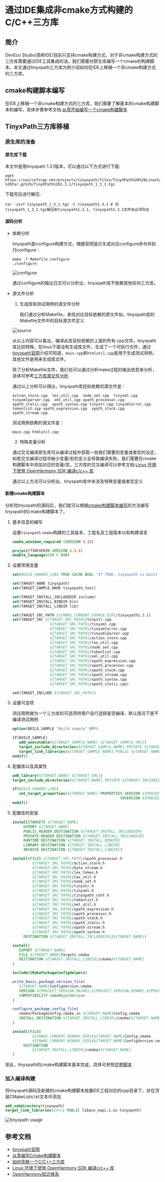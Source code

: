 # 通过IDE集成非cmake方式构建的C/C++三方库

## 简介

DevEco Studio(简称IDE)目前只支持cmake构建方式，对于非cmake构建方式的三方库需要通过IDE工具集成的话，我们需要对原生库编写一个cmake的构建脚本。本文通过tinyxpath三方库为例介绍如何在IDE上移植一个非cmake构建方式的三方库。

## cmake构建脚本编写

在IDE上移植一个非cmake构建方式的三方库，我们需要了解基本的cmake构建脚本的编写，具体步骤参考文档:[从零开始编写一个cmake构建脚本](./cmake_compile.md)

## TinyxPath三方库移植

### 原生库的准备

#### 原生库下载

本文中是用tinyxpath 1.3.1版本，可以通过以下方式进行下载:

```shell
wget https://sourceforge.net/projects/tinyxpath/files/TinyXPath%20%28Linux%20-%20tar.gz%29/TinyXPath%201.3.1/tinyxpath_1_3_1.tgz
```

下载完后进行解压:

```shell
tar -zxvf tinyxpath_1_3_1.tgz -C tinyxpath1.3.1 # 将tinyxpath_1_3_1.tgz解压到tinyxpath1.3.1, tinyxpath1.3.1文件夹必须存在
```

#### 源码分析

- 依赖分析
  
  tinyxpath是configure构建方式，根据官网提示生成对应configure命令并执行configure：

  ```shell
  make -f Makefile.configure
  ./configure
  ```

  ![configure](./media/tinyxpath_configure.png)

  通过configure的输出日志可以分析出，tinyxpath库不依赖其他任何三方库。

- 源文件分析
  1. 生成库和测试用例的源文件分析

     我们通过分析Makefile，查找对应目标依赖的原文件如，tinyxpath库的Makefile文件中的目标源文件定义

    ![source](./media/tinyxpath_source.png)

    从以上内容可以看出，编译此库目标依赖的上面的所有.cpp文件。tinyxpath库比较特殊，在linux下面没有生成库文件，生成了一个可执行文件，通过[tinyxpath官网](https://tinyxpath.sourceforge.net/doc/index.html)介绍可知道，`main.cpp`和`htmlutil.cpp`是用于生成测试用例，其他文件是用来生成库文件。

    除了分析Makefile文件，我们也可以通过分析make过程的输出信息来分析，具体可参考[三方库源文件分析](https://gitee.com/openharmony-sig/knowledge/tree/master/docs/openharmony_getstarted/port_thirdparty#%E5%8E%9F%E6%96%87%E4%BB%B6%E4%BE%9D%E8%B5%96%E5%88%86%E6%9E%90).

    通过以上分析可以得出，tinyxpath库目标依赖的源文件是：

    ```shell
    action_store.cpp  lex_util.cpp  node_set.cpp  tinyxml.cpp tinyxmlparser.cpp  xml_util.cpp xpath_processor.cpp  xpath_static.cpp  xpath_syntax.cpp tinystr.cpp tinyxmlerror.cpp  tokenlist.cpp xpath_expression.cpp  xpath_stack.cpp xpath_stream.cpp
    ```

    测试用例依赖的源文件是：

    ```shell
    main.cpp htmlutil.cpp
    ```

  2. 特殊变量分析

    通过交叉编译原生库可从编译过程中获取一些我们需要的变量或者宏的设定。如若交叉编译过程中缺少变量/宏的定义会导致编译失败，我们需要在cmake构建脚本中添加对应的变量/宏。三方库的交叉编译可以参考文档:[Linux 环境下使用 OpenHarmony SDK 编译c/c++ 库](../tools/doc/ohos_use_sdk/OHOS_SDK-Usage.md).

    通过以上方法可以分析出，tinyxpath库中未涉及特殊变量或者宏定义

#### 新建cmake构建脚本

分析完tinyxpath的源码后，我们就可以根据[cmake构建脚本编写](#cmake构建脚本编写)的方法编写tinyxpath的cmake构建脚本了。

1. 基本信息的编写

   设置`tinyxpath` `cmake`构建的工具版本，工程名及工程版本以和构建语言

   ```cmake
   cmake_minimum_required (VERSION 3.12)

   project(TINYXPATH VERSION 1.3.1)
   enable_language(CXX C ASM)
   ```

2. 设置常用变量

   ```cmake
   set(BUILD_SHARED_LIBS TRUE CACHE BOOL "If TRUE, tinyxpath is built as a shared library, otherwise as a static library")

   set(TARGET_NAME tinyxpath)
   set(TARGET_SAMPLE_NAME tinyxpath_test)

   set(TARGET_INSTALL_INCLUDEDIR include)
   set(TARGET_INSTALL_BINDIR bin)
   set(TARGET_INSTALL_LIBDIR lib)

   set(TARGET_SRC_PATH ${CMAKE_CURRENT_SOURCE_DIR}/tinyxpath1.3.1)
   set(TARGET_SRC ${TARGET_SRC_PATH}/tinystr.cpp
                    ${TARGET_SRC_PATH}/tinyxml.cpp
                    ${TARGET_SRC_PATH}/tinyxmlerror.cpp
                    ${TARGET_SRC_PATH}/tinyxmlparser.cpp
                    ${TARGET_SRC_PATH}/action_store.cpp
                    ${TARGET_SRC_PATH}/lex_util.cpp
                    ${TARGET_SRC_PATH}/node_set.cpp
                    ${TARGET_SRC_PATH}/tokenlist.cpp
                    ${TARGET_SRC_PATH}/xml_util.cpp
                    ${TARGET_SRC_PATH}/xpath_expression.cpp
                    ${TARGET_SRC_PATH}/xpath_processor.cpp
                    ${TARGET_SRC_PATH}/xpath_stack.cpp
                    ${TARGET_SRC_PATH}/xpath_stream.cpp
                    ${TARGET_SRC_PATH}/xpath_syntax.cpp
                    ${TARGET_SRC_PATH}/xpath_static.cpp)
   
   set(TARGET_INCLUDE ${TARGET_SRC_PATH})
   ```

3. 设置可选项

   测试用例做为一个三方库的可选项供用户自行选择是否编译，默认情况下是不编译测试用例

   ```cmake
   option(BUILD_SAMPLE "Build sample" OFF)

   if(BUILD_SAMPLE)
      add_executable(${TARGET_SAMPLE_NAME} ${TARGET_SAMPLE_SRC})
      target_include_directories(${TARGET_SAMPLE_NAME} PRIVATE ${TARGET_INCLUDE})
      target_link_libraries(${TARGET_SAMPLE_NAME} PUBLIC ${TARGET_NAME})
   endif()
   ```

4. 配置库以及其属性

   ```cmake
   add_library(${TARGET_NAME} ${TARGET_SRC})
   target_include_directories(${TARGET_NAME} PRIVATE ${TARGET_INCLUDE})

   if(BUILD_SHARED_LIBS)
      set_target_properties(${TARGET_NAME} PROPERTIES VERSION ${PROJECT_VERSION_MAJOR}.${PROJECT_VERSION_MINOR}.${PROJECT_VERSION_PATCH} 
                                                    SOVERSION ${PROJECT_VERSION_MAJOR})
   endif()
   ```

5. 配置库的安装

   ```cmake
   install(TARGETS ${TARGET_NAME}
        EXPORT ${TARGET_NAME}
        PUBLIC_HEADER DESTINATION ${TARGET_INSTALL_INCLUDEDIR}
        PRIVATE_HEADER DESTINATION ${TARGET_INSTALL_INCLUDEDIR}
        RUNTIME DESTINATION ${TARGET_INSTALL_BINDIR}
        LIBRARY DESTINATION ${TARGET_INSTALL_LIBDIR}
        ARCHIVE DESTINATION ${TARGET_INSTALL_LIBDIR})
   
   install(FILES ${TARGET_SRC_PATH}/xpath_processor.h
            ${TARGET_SRC_PATH}/action_store.h
            ${TARGET_SRC_PATH}/byte_stream.h
            ${TARGET_SRC_PATH}/lex_token.h
            ${TARGET_SRC_PATH}/lex_util.h
            ${TARGET_SRC_PATH}/node_set.h
            ${TARGET_SRC_PATH}/tinystr.h
            ${TARGET_SRC_PATH}/tinyxml.h
            ${TARGET_SRC_PATH}/tinyxpath_conf.h
            ${TARGET_SRC_PATH}/tokenlist.h
            ${TARGET_SRC_PATH}/xml_util.h
            ${TARGET_SRC_PATH}/xpath_expression.h
            ${TARGET_SRC_PATH}/xpath_processor.h
            ${TARGET_SRC_PATH}/xpath_stack.h
            ${TARGET_SRC_PATH}/xpath_static.h
            ${TARGET_SRC_PATH}/xpath_stream.h
            ${TARGET_SRC_PATH}/xpath_syntax.h
        DESTINATION ${TARGET_INSTALL_INCLUDEDIR}/${TARGET_NAME})
   
   install(
      EXPORT ${TARGET_NAME}
      FILE ${TARGET_NAME}Targets.cmake
      DESTINATION ${TARGET_INSTALL_LIBDIR}/cmake/${TARGET_NAME}
   )

   include(CMakePackageConfigHelpers)

   write_basic_package_version_file(
      ${TARGET_NAME}ConfigVersion.cmake
      VERSION ${PROJECT_VERSION_MAJOR}.${PROJECT_VERSION_MINOR}.${PROJECT_VERSION_PATCH}
      COMPATIBILITY SameMajorVersion
   )

   configure_package_config_file(
      cmake/PackageConfig.cmake.in ${TARGET_NAME}Config.cmake
      INSTALL_DESTINATION ${TARGET_INSTALL_LIBDIR}/cmake/${TARGET_NAME}
   )

   install(FILES
            ${CMAKE_CURRENT_BINARY_DIR}/${TARGET_NAME}Config.cmake
            ${CMAKE_CURRENT_BINARY_DIR}/${TARGET_NAME}ConfigVersion.cmake
        DESTINATION
            ${TARGET_INSTALL_LIBDIR}/cmake/${TARGET_NAME}
   )
   ```

至此，tinyxpath的cmake构建脚本基本完成，具体可参照[完整脚本](../thirdparty/tinyxpath/CMakeLists.txt)

### 加入编译构建

将tinyxpath源码及新建的cmake构建脚本放置IDE工程对应的cpp目录下，并在顶层CMakeLists.txt文本中添加

```cmake
add_subdirectory(tinyxpath)
target_link_libraries(entry PUBLIC libace_napi.z.so tinyxpath)
```

![tinyxpath usage](./media/tinyxpath_usage.png)

## 参考文档

- [tinyxpath官网](https://tinyxpath.sourceforge.net/doc/index.html)
- [从零编写Cmake构建脚本](./cmake_compile.md)
- [如何贡献一个C/C++三方库](https://gitee.com/openharmony-sig/knowledge/blob/master/docs/openharmony_getstarted/port_thirdparty/README.md)
- [Linux 环境下使用 OpenHarmony SDK 编译c/c++ 库](../tools/doc/ohos_use_sdk/OHOS_SDK-Usage.md)
- [OpenHarmony知识体系](https://gitee.com/openharmony-sig/knowledge)
